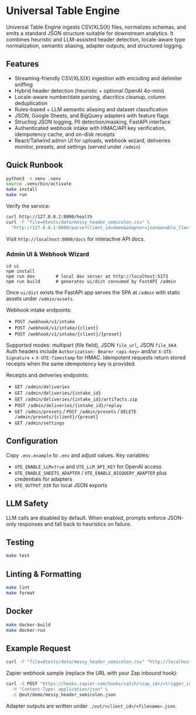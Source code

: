 # Universal Table Engine

Universal Table Engine ingests CSV/XLS(X) files, normalizes schemas, and emits a standard JSON structure suitable for downstream analytics. It combines heuristic and LLM-assisted header detection, locale-aware type normalization, semantic aliasing, adapter outputs, and structured logging.

## Features
- Streaming-friendly CSV/XLS(X) ingestion with encoding and delimiter sniffing
- Hybrid header detection (heuristic + optional OpenAI 4o-mini)
- Locale-aware number/date parsing, diacritics cleanup, column deduplication
- Rules-based + LLM semantic aliasing and dataset classification
- JSON, Google Sheets, and BigQuery adapters with feature flags
- Structlog JSON logging, PII detection/masking, FastAPI interface
- Authenticated webhook intake with HMAC/API key verification, idempotency cache, and on-disk receipts
- React/Tailwind admin UI for uploads, webhook wizard, deliveries monitor, presets, and settings (served under `/admin`)

## Quick Runbook
```bash
python3 -m venv .venv
source .venv/bin/activate
make install
make run
```
Verify the service:

```bash
curl http://127.0.0.1:8000/health
curl -F "file=@tests/data/messy_header_semicolon.csv" \
  "http://127.0.0.1:8000/parse?client_id=demo&adapter=json&enable_llm=false"
```

Visit `http://localhost:8000/docs` for interactive API docs.

### Admin UI & Webhook Wizard

```
cd ui
npm install
npm run dev        # local dev server at http://localhost:5173
npm run build      # generates ui/dist consumed by FastAPI /admin
```

Once `ui/dist` exists the FastAPI app serves the SPA at `/admin` with static assets under `/admin/assets`.

Webhook intake endpoints:

- `POST /webhook/v1/intake`
- `POST /webhook/v1/intake/{client}`
- `POST /webhook/v1/intake/{client}/{preset}`

Supported modes: multipart (file field), JSON `file_url`, JSON `file_b64`. Auth headers include `Authorization: Bearer <api-key>` and/or `X-UTE-Signature` + `X-UTE-Timestamp` for HMAC. Idempotent requests return stored receipts when the same idempotency key is provided.

Receipts and deliveries endpoints:

- `GET /admin/deliveries`
- `GET /admin/deliveries/{intake_id}`
- `GET /admin/deliveries/{intake_id}/artifacts.zip`
- `POST /admin/deliveries/{intake_id}/replay`
- `GET /admin/presets` / `POST /admin/presets` / `DELETE /admin/presets/{client}/{preset}`
- `GET /admin/settings`

## Configuration
Copy `.env.example` to `.env` and adjust values. Key variables:
- `UTE_ENABLE_LLM=true` and `UTE_LLM_API_KEY` for OpenAI access
- `UTE_ENABLE_SHEETS_ADAPTER` / `UTE_ENABLE_BIGQUERY_ADAPTER` plus credentials for adapters
- `UTE_OUTPUT_DIR` for local JSON exports

## LLM Safety
LLM calls are disabled by default. When enabled, prompts enforce JSON-only responses and fall back to heuristics on failure.

## Testing
```bash
make test
```

## Linting & Formatting
```bash
make lint
make format
```

## Docker
```bash
make docker-build
make docker-run
```

## Example Request
```bash
curl -F "file=@tests/data/messy_header_semicolon.csv" "http://localhost:8000/parse?client_id=demo&adapter=json&enable_llm=false"
```

Zapier webhook sample (replace the URL with your Zap inbound hook):

```bash
curl -X POST "https://hooks.zapier.com/hooks/catch/<zap_id>/<trigger_id>/" \
  -H "Content-Type: application/json" \
  -d @out/demo/messy_header_semicolon.json
```

Adapter outputs are written under `./out/<client_id>/<filename>.json`.
